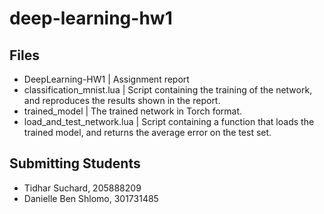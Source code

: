 # deep-learning-hw1

## Files 
- DeepLearning-HW1  			| Assignment report
- classification_mnist.lua  	| Script containing the training of the network, and reproduces the results shown in the report. 							  
- trained_model				| The trained network in Torch format.
- load_and_test_network.lua	| Script containing a function that loads the trained model, and returns the average error on the test set.
							  
							  
							  
## Submitting Students
- Tidhar Suchard, 205888209
- Danielle Ben Shlomo, 301731485


